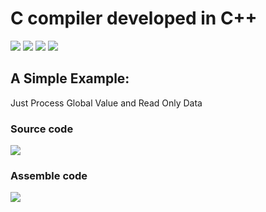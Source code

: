 # C compiler developed in C++


![](https://img.shields.io/badge/LexAnalysis-100%25-blue.svg)  ![](https://img.shields.io/badge/SyntaxAnalysis-100%25-blue.svg) ![](https://img.shields.io/badge/Grammar_Guidance-20%25-green.svg)  ![](https://img.shields.io/badge/BuildCode-10%25-red.svg)

## A Simple Example:

Just Process Global Value and Read Only Data

### Source code
![](https://github.com/WuLynLinux/C_Complier_Project/blob/master/images/2.png)

### Assemble code
![](https://github.com/WuLynLinux/C_Complier_Project/blob/master/images/1.png)
